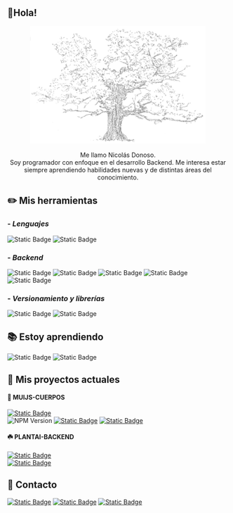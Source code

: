 ## 🌱Hola! 

<p align="center">
<a href="https://www.instagram.com/nicosodonoso/"><img src="./img/P07.png" width=400 alt="mui.js" /></a>
</p>
<p align="center">
Me llamo Nicolás Donoso. <br>Soy programador con enfoque en el desarrollo Backend. Me interesa estar siempre aprendiendo habilidades nuevas y de distintas áreas del conocimiento. 
</p>

## ✏️ Mis herramientas

### - _Lenguajes_
![Static Badge](https://img.shields.io/badge/typescript-252525?style=for-the-badge&logo=typescript) <!-- ts -->
![Static Badge](https://img.shields.io/badge/javascript-252525?style=for-the-badge&logo=javascript)<!-- js -->   

### - _Backend_
![Static Badge](https://img.shields.io/badge/node.js-497922?style=for-the-badge&logo=node.js&logoColor=white)<!-- node --> 
![Static Badge](https://img.shields.io/badge/nestjs-b60000?style=for-the-badge&logo=nestjs&logoColor=white)<!-- nestjs -->
![Static Badge](https://img.shields.io/badge/mysql-1b6179?style=for-the-badge&logo=mysql&logoColor=white)<!-- mysql -->
![Static Badge](https://img.shields.io/badge/mongodb-1b792c?style=for-the-badge&logo=mongodb&logoColor=white)<!-- mongo -->
![Static Badge](https://img.shields.io/badge/docker-1b3679?style=for-the-badge&logo=docker&logoColor=white)<!-- docker -->

### - _Versionamiento y librerías_
![Static Badge](https://img.shields.io/badge/github-252525?style=for-the-badge&logo=github&logoColor=white)<!-- github -->
![Static Badge](https://img.shields.io/badge/npm-dcdcdc?style=for-the-badge&logo=npm&logoColor=black)<!-- npm -->

## 📚 Estoy aprendiendo
![Static Badge](https://img.shields.io/badge/python-252525?style=for-the-badge&logo=python)<!-- python -->
![Static Badge](https://img.shields.io/badge/angular-firebrick?style=for-the-badge&logo=angular&logoColor=white)<!-- angular -->

## 🔹 Mis proyectos actuales

#### 🎐 MUIJS-CUERPOS
[![Static Badge](https://img.shields.io/badge/muijs--cuerpos-239496?style=for-the-badge)](http://54.160.132.98)   
![NPM Version](https://img.shields.io/npm/v/muijs-cuerpos?style=flat-square)
[![Static Badge](https://img.shields.io/badge/repositorio-252525?style=flat-square&logo=github&logoColor=white)](https://github.com/muinicomuiser/muijs-cuerpos#readme)
[![Static Badge](https://img.shields.io/badge/npm-252525?style=flat-square&logo=npm&logoColor=white)](https://www.npmjs.com/package/muijs-cuerpos)
#### ☘️ PLANTAI-BACKEND
[![Static Badge](https://img.shields.io/badge/plantai-003363?style=for-the-badge)](http://52.15.197.28)   
[![Static Badge](https://img.shields.io/badge/repositorio-252525?style=flat-square&logo=github&logoColor=white)](https://github.com/Cotiledon-TI/PlantAI-Backend#readme)
## 💬 Contacto
[![Static Badge](https://img.shields.io/badge/correo-beige?style=for-the-badge&logo=gmail&logoColor=darkred)](mailto:nicodoneg@gmail.com)
[![Static Badge](https://img.shields.io/badge/linkedin-2187ad?style=for-the-badge&logo=linkedin)](https://www.linkedin.com/in/nicolás-donoso-b03667184/) 
[![Static Badge](https://img.shields.io/badge/instagram-c03636?style=for-the-badge&logo=instagram&logoColor=white&logoSize=auto)](https://www.instagram.com/niconicodonoso) 










<!--
**muinicomuiser/muinicomuiser** is a ✨ _special_ ✨ repository because its `README.md` (this file) appears on your GitHub profile.

Here are some ideas to get you started:

- 🔭 I’m currently working on ...
- 🌱 I’m currently learning ...
- 👯 I’m looking to collaborate on ...
- 🤔 I’m looking for help with ...
- 💬 Ask me about ...
- 📫 How to reach me: ...
- 😄 Pronouns: ...
- ⚡ Fun fact: ...
-->
